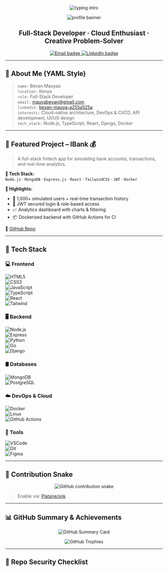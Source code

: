 <!-- Typing Intro -->
<p align="center">
  <img src="https://readme-typing-svg.herokuapp.com?font=Fira+Code&pause=1000&color=00BFFF&center=true&width=435&lines=Hey+There!+I'm+Mauyaa;Full‑Stack+Dev+%7C+Cloud+Enthusiast;Coding+is+my+craft" alt="typing intro" />
</p>

<!-- Optional Banner -->
<p align="center">
  <img src="https://capsule-render.vercel.app/api?type=waving&color=0a192f&height=200&section=header&text=Welcome+to+My+Profile&fontColor=ffffff&fontSize=40&animation=fadeIn" alt="profile banner" />
</p>

<h2 align="center">Full‑Stack Developer · Cloud Enthusiast · Creative Problem‑Solver</h2>

<p align="center">
  <a href="mailto:mauyabevan@gmail.com">
    <img src="https://img.shields.io/badge/Email-mauyabevan%40gmail.com-informational?style=for-the-badge&logo=gmail&logoColor=white" alt="Email badge" />
  </a>
  <a href="https://www.linkedin.com/in/bevan-mauya-a255a525a/" target="_blank">
    <img src="https://img.shields.io/badge/LinkedIn-Bevan%20Mauya-blue?style=for-the-badge&logo=linkedin&logoColor=white" alt="LinkedIn badge" />
  </a>
</p>

---

## 🧠 About Me (YAML Style)

> `name:` Bevan Mauyaa  
> `location:` Kenya  
> `role:` Full-Stack Developer  
> `email:` [mauyabevan@gmail.com](mailto:mauyabevan@gmail.com)  
> `linkedin:` [bevan-mauya-a255a525a](https://www.linkedin.com/in/bevan-mauya-a255a525a/)  
> `interests:` Cloud-native architecture, DevOps & CI/CD, API development, UI/UX design  
> `tech_stack:` Node.js, TypeScript, React, Django, Docker

---

## 🚀 Featured Project – IBank 💰

> A full-stack fintech app for simulating bank accounts, transactions, and real-time analytics.

**🔧 Tech Stack:**  
`Node.js` · `MongoDB` · `Express.js` · `React` · `TailwindCSS` · `JWT` · `Docker`

**📌 Highlights:**
- 💸 1,000+ simulated users + real-time transaction history  
- 🔐 JWT secured login & role-based access  
- 📈 Analytics dashboard with charts & filtering  
- 📦 Dockerized backend with GitHub Actions for CI  

🔗 [GitHub Repo](https://github.com/mauyaa/IBank)

---

## 🧰 Tech Stack

### 💻 Frontend  
![HTML5](https://skillicons.dev/icons?i=html)  
![CSS3](https://skillicons.dev/icons?i=css)  
![JavaScript](https://skillicons.dev/icons?i=js)  
![TypeScript](https://skillicons.dev/icons?i=ts)  
![React](https://skillicons.dev/icons?i=react)  
![Tailwind](https://skillicons.dev/icons?i=tailwind)

### 🖥 Backend  
![Node.js](https://skillicons.dev/icons?i=nodejs)  
![Express](https://skillicons.dev/icons?i=express)  
![Python](https://skillicons.dev/icons?i=python)  
![Go](https://skillicons.dev/icons?i=go)  
![Django](https://skillicons.dev/icons?i=django)

### 🛢️ Databases  
![MongoDB](https://skillicons.dev/icons?i=mongodb)  
![PostgreSQL](https://skillicons.dev/icons?i=postgres)

### ☁️ DevOps & Cloud  
![Docker](https://skillicons.dev/icons?i=docker)  
![Linux](https://skillicons.dev/icons?i=linux)  
![GitHub Actions](https://skillicons.dev/icons?i=githubactions)

### 🔧 Tools  
![VSCode](https://skillicons.dev/icons?i=vscode)  
![Git](https://skillicons.dev/icons?i=git)  
![Figma](https://skillicons.dev/icons?i=figma)

---

## 🐍 Contribution Snake

<p align="center">
  <img src="https://raw.githubusercontent.com/mauyaa/mauyaa/output/github-contribution-grid-snake.svg" alt="GitHub contribution snake" />
</p>

> Enable via: [Platane/snk](https://github.com/Platane/snk)

---

## 📊 GitHub Summary & Achievements

<p align="center">
  <img src="https://github-profile-summary-cards.vercel.app/api/cards/profile-details?username=mauyaa&theme=github_dark" alt="GitHub Summary Card" />
</p>

<p align="center">
  <img src="https://github-profile-trophy.vercel.app/?username=mauyaa&theme=darkhub&no-frame=true&row=1&column=6" alt="GitHub Trophies" />
</p>

---

## 🔐 Repo Security Checklist

